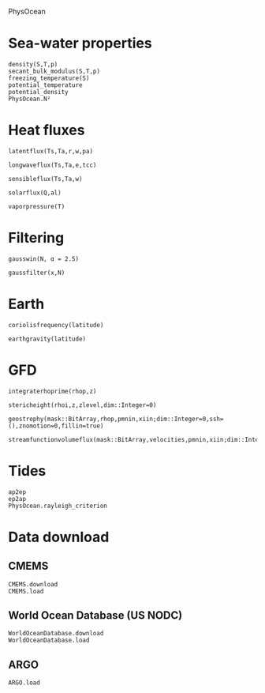 
PhysOcean


# Sea-water properties


```@docs
density(S,T,p)
secant_bulk_modulus(S,T,p)
freezing_temperature(S)
potential_temperature
potential_density
PhysOcean.N²
```

# Heat fluxes

```@docs
latentflux(Ts,Ta,r,w,pa)
```

```@docs
longwaveflux(Ts,Ta,e,tcc)
```

```@docs
sensibleflux(Ts,Ta,w)
```

```@docs
solarflux(Q,al)
```

```@docs
vaporpressure(T)
```


# Filtering

```@docs
gausswin(N, α = 2.5)
```

```@docs
gaussfilter(x,N)
```

# Earth

```@docs
coriolisfrequency(latitude)
```

```@docs
earthgravity(latitude)
```

# GFD

```@docs
integraterhoprime(rhop,z)
```

```@docs
stericheight(rhoi,z,zlevel,dim::Integer=0)
```

```@docs
geostrophy(mask::BitArray,rhop,pmnin,xiin;dim::Integer=0,ssh=(),znomotion=0,fillin=true)
```

```@docs
streamfunctionvolumeflux(mask::BitArray,velocities,pmnin,xiin;dim::Integer=0)
```

# Tides

```@docs
ap2ep
ep2ap
PhysOcean.rayleigh_criterion
```

# Data download

## CMEMS

```@docs
CMEMS.download
CMEMS.load
```

## World Ocean Database (US NODC)

```@docs
WorldOceanDatabase.download
WorldOceanDatabase.load
```

## ARGO

```@docs
ARGO.load
```
